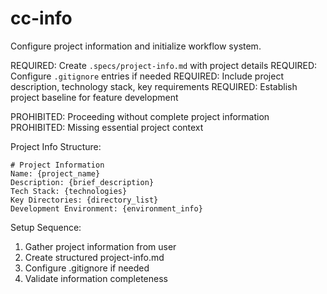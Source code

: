 # cc-info
Configure project information and initialize workflow system.

REQUIRED: Create `.specs/project-info.md` with project details
REQUIRED: Configure `.gitignore` entries if needed
REQUIRED: Include project description, technology stack, key requirements
REQUIRED: Establish project baseline for feature development

PROHIBITED: Proceeding without complete project information
PROHIBITED: Missing essential project context

Project Info Structure:
```
# Project Information
Name: {project_name}
Description: {brief_description}
Tech Stack: {technologies}
Key Directories: {directory_list}
Development Environment: {environment_info}
```

Setup Sequence:
1. Gather project information from user
2. Create structured project-info.md
3. Configure .gitignore if needed
4. Validate information completeness
